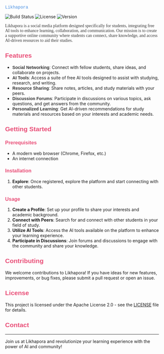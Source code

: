  <span style="font-family: 'Courier New', monospace; color: #4A90E2;">Likhapora</span>

![Build Status](https://img.shields.io/badge/build-passing-brightgreen)
![License](https://img.shields.io/badge/license-Apache%202.0-blue)
![Version](https://img.shields.io/badge/version-1.0.0-orange)

<p style="font-family: 'Georgia', serif; color: #333333;">Likhapora is a social media platform designed specifically for students, integrating free AI tools to enhance learning, collaboration, and communication. Our mission is to create a supportive online community where students can connect, share knowledge, and access AI-driven resources to aid their studies.</p>

## <span style="font-family: 'Arial', sans-serif; color: #E94E77;">Features</span>

- <span style="font-family: 'Arial', sans-serif; color: #333333;">**Social Networking**:</span> Connect with fellow students, share ideas, and collaborate on projects.
- <span style="font-family: 'Arial', sans-serif; color: #333333;">**AI Tools**:</span> Access a suite of free AI tools designed to assist with studying, research, and writing.
- <span style="font-family: 'Arial', sans-serif; color: #333333;">**Resource Sharing**:</span> Share notes, articles, and study materials with your peers.
- <span style="font-family: 'Arial', sans-serif; color: #333333;">**Discussion Forums**:</span> Participate in discussions on various topics, ask questions, and get answers from the community.
- <span style="font-family: 'Arial', sans-serif; color: #333333;">**Personalized Learning**:</span> Get AI-driven recommendations for study materials and resources based on your interests and academic needs.

## <span style="font-family: 'Arial', sans-serif; color: #E94E77;">Getting Started</span>

### <span style="font-family: 'Arial', sans-serif; color: #E94E77;">Prerequisites</span>

- A modern web browser (Chrome, Firefox, etc.)
- An internet connection

### <span style="font-family: 'Arial', sans-serif; color: #E94E77;">Installation</span>

1. **Explore**: Once registered, explore the platform and start connecting with other students.

### <span style="font-family: 'Arial', sans-serif; color: #E94E77;">Usage</span>

1. **Create a Profile**: Set up your profile to share your interests and academic background.
2. **Connect with Peers**: Search for and connect with other students in your field of study.
3. **Utilize AI Tools**: Access the AI tools available on the platform to enhance your learning experience.
4. **Participate in Discussions**: Join forums and discussions to engage with the community and share your knowledge.

## <span style="font-family: 'Arial', sans-serif; color: #E94E77;">Contributing</span>

We welcome contributions to Likhapora! If you have ideas for new features, improvements, or bug fixes, please submit a pull request or open an issue.

## <span style="font-family: 'Arial', sans-serif; color: #E94E77;">License</span>

This project is licensed under the Apache License 2.0 - see the [LICENSE](LICENSE) file for details.

## <span style="font-family: 'Arial', sans-serif; color: #E94E77;">Contact</span>



---

Join us at Likhapora and revolutionize your learning experience with the power of AI and community!
